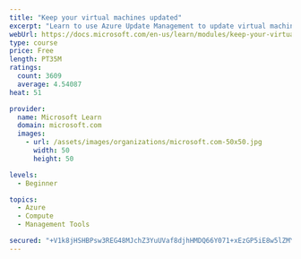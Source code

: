 ```yaml
---
title: "Keep your virtual machines updated"
excerpt: "Learn to use Azure Update Management to update virtual machines, verify agent connectivity, and use Azure Log Analytics in your cloud environment."
webUrl: https://docs.microsoft.com/en-us/learn/modules/keep-your-virtual-machines-updated/
type: course
price: Free
length: PT35M
ratings:
  count: 3609
  average: 4.54087
heat: 51

provider:
  name: Microsoft Learn
  domain: microsoft.com
  images:
    - url: /assets/images/organizations/microsoft.com-50x50.jpg
      width: 50
      height: 50

levels:
  - Beginner

topics:
  - Azure
  - Compute
  - Management Tools

secured: "+V1k8jHSHBPsw3REG48MJchZ3YuUVaf8djhHMDQ66Y071+xEzGP5iE8w5lZMYUp7xiBz5zrckkSebhtnLNi9n3LKxQpIIlR0MZJJvOJznLHw33iPMYa/FY8Tl26T2D8DH38/Yl59qseMLsaQUc9r1ItSxXtVhuQsT3i57oiKAvLPhHOzksd09JsLqWq4liRUd+/dHtA7Y/3LEAaEX0ZjWrawzqGiyGdZ3jCnvFIu2L8Wdh0ujP/6kI+/ukPunvYxGhxjukElKmBVKZHTaCVh5CaEoV8X9S1iimOI3uWWyP9gyt1Stv5pX+bm+rXdPVC1FwHN2BVyOeVG4GVpkkQ4iKQmGl/YlBsbO9+knxq3xNLds1kgMgvcEtSS8VpIQ/lDdzScZ42i98PkJZQoPnTOobWP6hP1N8/Zp77FgqcQato=;htRAc6hsoxMZqeXGq/oTTg=="
---
```



